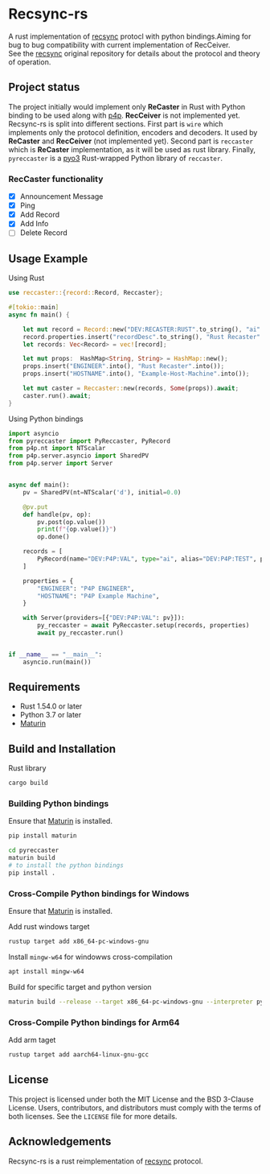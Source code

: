 # Recsync-rs

A rust implementation of [recsync](https://github.com/ChannelFinder/recsync) protocl with python bindings.Aiming for bug to bug compatibility with current implementation of RecCeiver.  
See the [recsync](https://github.com/ChannelFinder/recsync) original repository for details about the protocol and theory of operation.

## Project status 
The project initially would implement only **ReCaster** in Rust with Python binding to be used along with [p4p](https://github.com/mdavidsaver/p4p). 
**RecCeiver** is not implemented yet. Recsync-rs is split into different sections. First part is `wire` which implements only the protocol definition, encoders and decoders. 
It used by **ReCaster** and **RecCeiver** (not implemented yet). Second part is `reccaster` which is **ReCaster** implementation, as it will be used as rust library. 
Finally, `pyreccaster` is a [pyo3](https://github.com/PyO3/pyo3) Rust-wrapped Python library of `reccaster`.

### RecCaster functionality

* [X] Announcement Message
* [X] Ping
* [X] Add Record
* [X] Add Info
* [ ] Delete Record

## Usage Example 

Using Rust
```rust
use reccaster::{record::Record, Reccaster};

#[tokio::main]
async fn main() {

    let mut record = Record::new("DEV:RECASTER:RUST".to_string(), "ai".to_string());
    record.properties.insert("recordDesc".to_string(), "Rust Recaster".to_string());
    let records: Vec<Record> = vec![record];

    let mut props:  HashMap<String, String> = HashMap::new();
    props.insert("ENGINEER".into(), "Rust Recaster".into());
    props.insert("HOSTNAME".into(), "Example-Host-Machine".into());

    let mut caster = Reccaster::new(records, Some(props)).await;
    caster.run().await;
}
```

Using Python bindings
```python
import asyncio
from pyreccaster import PyReccaster, PyRecord
from p4p.nt import NTScalar
from p4p.server.asyncio import SharedPV
from p4p.server import Server


async def main():
    pv = SharedPV(nt=NTScalar('d'), initial=0.0)

    @pv.put
    def handle(pv, op):
        pv.post(op.value())
        print(f"{op.value()}")
        op.done()

    records = [
        PyRecord(name="DEV:P4P:VAL", type="ai", alias="DEV:P4P:TEST", properties={"recordDesc": "P4P Recaster"}),
    ]

    properties = {
        "ENGINEER": "P4P ENGINEER",
        "HOSTNAME": "P4P Example Machine",
    }

    with Server(providers=[{"DEV:P4P:VAL": pv}]):
        py_reccaster = await PyReccaster.setup(records, properties)
        await py_reccaster.run()


if __name__ == "__main__":
    asyncio.run(main())
```

## Requirements
* Rust 1.54.0 or later
* Python 3.7 or later
* [Maturin](https://github.com/PyO3/maturin) 

## Build and Installation

Rust library
```bash
cargo build
```

### Building Python bindings

Ensure that [Maturin](https://github.com/PyO3/maturin) is installed.

```bash
pip install maturin
```

```bash
cd pyreccaster
maturin build
# to install the python bindings
pip install . 
```

### Cross-Compile Python bindings for Windows

Ensure that [Maturin](https://github.com/PyO3/maturin) is installed.

Add rust windows target
```bash
rustup target add x86_64-pc-windows-gnu
```

Install `mingw-w64` for windowws cross-compilation
```bash
apt install mingw-w64
```

Build for specific target and python version
```bash
maturin build --release --target x86_64-pc-windows-gnu --interpreter python3.9
```

### Cross-Compile Python bindings for Arm64

Add arm taget
```bash
rustup target add aarch64-linux-gnu-gcc
```

## License

This project is licensed under both the MIT License and the BSD 3-Clause License.  Users, contributors, and distributors must comply with the terms of both licenses. See the `LICENSE` file for more details.

## Acknowledgements
Recsync-rs is a rust reimplementation of [recsync](https://github.com/ChannelFinder/recsync) protocol.
